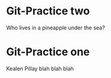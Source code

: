 # Git-Practice two

Who lives in a pineapple under the sea?

# Git-Practice one

Kealen Pillay blah blah blah
